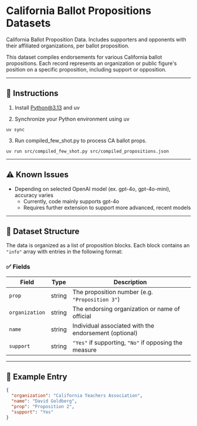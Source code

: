 # California Ballot Propositions Datasets
California Ballot Proposition Data. Includes supporters and opponents with their affiliated organizations, 
per ballot proposition.

This dataset compiles endorsements for various California ballot propositions.
Each record represents an organization or public figure's position on a specific proposition,
including support or opposition.

---

## 📝 Instructions

1. Install Python@3.13 and uv

2. Synchronize your Python environment using uv
```shell
uv sync
```

3. Run compiled_few_shot.py to process CA ballot props.
```shell
uv run src/compiled_few_shot.py src/compiled_propositions.json
```

---

## ⚠️ Known Issues
+ Depending on selected OpenAI model (ex. gpt-4o, gpt-4o-mini), accuracy varies
  + Currently, code mainly supports gpt-4o
  + Requires further extension to support more advanced, recent models
  
---

## 📁 Dataset Structure

The data is organized as a list of proposition blocks. Each block contains an `"info"` array with entries in the following format:

### ✅ Fields

| Field         | Type   | Description                                             |
|---------------|--------|---------------------------------------------------------|
| `prop`        | string | The proposition number (e.g. `"Proposition 3"`)         |
| `organization` | string | The endorsing organization or name of official          |
| `name`        | string | Individual associated with the endorsement (optional)   |
| `support`     | string | `"Yes"` if supporting, `"No"` if opposing the measure   |

---

## 📌 Example Entry

```json
{
  "organization": "California Teachers Association",
  "name": "David Goldberg",
  "prop": "Proposition 2",
  "support": "Yes"
}
```
